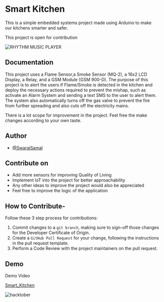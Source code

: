 
# Smart Kitchen 

This is a simple embedded systems project made using Arduino to make our kitchens smarter and safer.

This project is open for contribution

![RHYTHM MUSIC PLAYER](https://cdn.discordapp.com/attachments/896728249110003813/896728308669112360/Smart_Kitchen.png)

## Documentation

This project uses a Flame Sensor,a Smoke Sensor (MQ-2), a 16x2 LCD Display, a Relay, and a GSM Module (GSM 900-D). The purpose of this project is to alert the users if Flame/Smoke is detected in the kitchen and deploy the necessary actions required to prevent the mishap, such as activate an Alarm System and sending a text SMS to the user to alert them. The system also automatically turns off the gas valve to prevent the fire from further spreading and also cuts off the electricity mains.

There is a lot scope for improvement in the project. Feel free the make changes according to your own taste.  

  
## Author

- [@SwarajSamal](https://github.com/SwarajSamal)

  
## Contribute on

 - Add more sensors for improving Quality of Living
 - Implement IoT into the project for better approachability
 - Any other ideas to improve the project would also be appreciated
 - Feel free to improve the logic of the application



## How to Contribute-
Follow these 3 step process for contributions:

1. Commit changes to a `git branch`, making sure to sign-off those changes for the Developer Certificate of Origin.
2. Create a `GitHub Pull Request` for your change, following the instructions in the pull request template.
3. Perform a Code Review with the project maintainers on the pull request.


## Demo

Demo Video

[Smart_Kitchen](https://drive.google.com/file/d/1sMgKU21WCWhZRIGa144HSuEa9Dr45tjK/view?usp=sharing)


![hacktober](https://hacktoberfest.digitalocean.com/_nuxt/img/logo-hacktoberfest-full2.aa1e9d9.svg)

